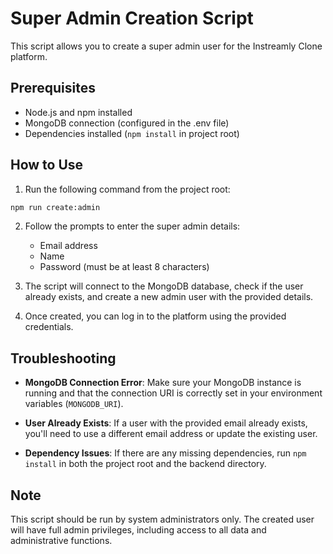 # Super Admin Creation Script

This script allows you to create a super admin user for the Instreamly Clone platform.

## Prerequisites

- Node.js and npm installed
- MongoDB connection (configured in the .env file)
- Dependencies installed (`npm install` in project root)

## How to Use

1. Run the following command from the project root:

```bash
npm run create:admin
```

2. Follow the prompts to enter the super admin details:
   - Email address
   - Name
   - Password (must be at least 8 characters)

3. The script will connect to the MongoDB database, check if the user already exists, and create a new admin user with the provided details.

4. Once created, you can log in to the platform using the provided credentials.

## Troubleshooting

- **MongoDB Connection Error**: Make sure your MongoDB instance is running and that the connection URI is correctly set in your environment variables (`MONGODB_URI`).
  
- **User Already Exists**: If a user with the provided email already exists, you'll need to use a different email address or update the existing user.

- **Dependency Issues**: If there are any missing dependencies, run `npm install` in both the project root and the backend directory.

## Note

This script should be run by system administrators only. The created user will have full admin privileges, including access to all data and administrative functions.
